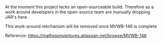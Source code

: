 At the moment this project lacks an open-sourceable build.  Therefore as a work around developers in the open-source team are manually dropping JAR's here.

This work-around mechanism will be removed once MVWB-146 is complete

Reference: https://mathesonventures.atlassian.net/browse/MVWB-146

